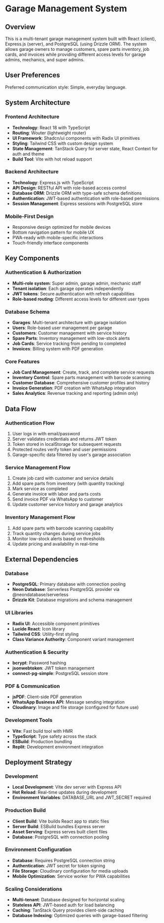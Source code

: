# Garage Management System

## Overview

This is a multi-tenant garage management system built with React (client), Express.js (server), and PostgreSQL (using Drizzle ORM). The system allows garage owners to manage customers, spare parts inventory, job cards, and invoices while providing different access levels for garage admins, mechanics, and super admins.

## User Preferences

Preferred communication style: Simple, everyday language.

## System Architecture

### Frontend Architecture
- **Technology**: React 18 with TypeScript
- **Routing**: Wouter (lightweight router)
- **UI Framework**: Shadcn/ui components with Radix UI primitives
- **Styling**: Tailwind CSS with custom design system
- **State Management**: TanStack Query for server state, React Context for auth and theme
- **Build Tool**: Vite with hot reload support

### Backend Architecture
- **Technology**: Express.js with TypeScript
- **API Design**: RESTful API with role-based access control
- **Database ORM**: Drizzle ORM with type-safe schema definitions
- **Authentication**: JWT-based authentication with role-based permissions
- **Session Management**: Express sessions with PostgreSQL store

### Mobile-First Design
- Responsive design optimized for mobile devices
- Bottom navigation pattern for mobile UX
- PWA-ready with mobile-specific interactions
- Touch-friendly interface components

## Key Components

### Authentication & Authorization
- **Multi-role system**: Super admin, garage admin, mechanic staff
- **Tenant isolation**: Each garage operates independently
- **JWT tokens**: Secure authentication with refresh capabilities
- **Role-based routing**: Different access levels for different user types

### Database Schema
- **Garages**: Multi-tenant architecture with garage isolation
- **Users**: Role-based user management per garage
- **Customers**: Customer management with service history
- **Spare Parts**: Inventory management with low-stock alerts
- **Job Cards**: Service tracking from pending to completed
- **Invoices**: Billing system with PDF generation

### Core Features
- **Job Card Management**: Create, track, and complete service requests
- **Inventory Control**: Spare parts management with barcode scanning
- **Customer Database**: Comprehensive customer profiles and history
- **Invoice Generation**: PDF creation with WhatsApp integration
- **Sales Analytics**: Revenue tracking and reporting (admin only)

## Data Flow

### Authentication Flow
1. User logs in with email/password
2. Server validates credentials and returns JWT token
3. Token stored in localStorage for subsequent requests
4. Protected routes verify token and user permissions
5. Garage-specific data filtered by user's garage association

### Service Management Flow
1. Create job card with customer and service details
2. Add spare parts from inventory (with quantity tracking)
3. Mark service as completed
4. Generate invoice with labor and parts costs
5. Send invoice PDF via WhatsApp to customer
6. Update customer service history and garage analytics

### Inventory Management Flow
1. Add spare parts with barcode scanning capability
2. Track quantity changes during service jobs
3. Monitor low-stock alerts based on thresholds
4. Update pricing and availability in real-time

## External Dependencies

### Database
- **PostgreSQL**: Primary database with connection pooling
- **Neon Database**: Serverless PostgreSQL provider via @neondatabase/serverless
- **Drizzle Kit**: Database migrations and schema management

### UI Libraries
- **Radix UI**: Accessible component primitives
- **Lucide React**: Icon library
- **Tailwind CSS**: Utility-first styling
- **Class Variance Authority**: Component variant management

### Authentication & Security
- **bcrypt**: Password hashing
- **jsonwebtoken**: JWT token management
- **connect-pg-simple**: PostgreSQL session store

### PDF & Communication
- **jsPDF**: Client-side PDF generation
- **WhatsApp Business API**: Message sending integration
- **Cloudinary**: Image and file storage (configured for future use)

### Development Tools
- **Vite**: Fast build tool with HMR
- **TypeScript**: Type safety across the stack
- **ESBuild**: Production bundling
- **Replit**: Development environment integration

## Deployment Strategy

### Development
- **Local Development**: Vite dev server with Express API
- **Hot Reload**: Real-time updates during development
- **Environment Variables**: DATABASE_URL and JWT_SECRET required

### Production Build
- **Client Build**: Vite builds React app to static files
- **Server Build**: ESBuild bundles Express server
- **Asset Serving**: Express serves built client files
- **Database**: PostgreSQL with connection pooling

### Environment Configuration
- **Database**: Requires PostgreSQL connection string
- **Authentication**: JWT secret for token signing
- **File Storage**: Cloudinary configuration for media uploads
- **Mobile Optimization**: Service worker for PWA capabilities

### Scaling Considerations
- **Multi-tenant**: Database designed for horizontal scaling
- **Stateless API**: JWT-based auth for load balancing
- **Caching**: TanStack Query provides client-side caching
- **Database Indexing**: Optimized queries with garage-based filtering
